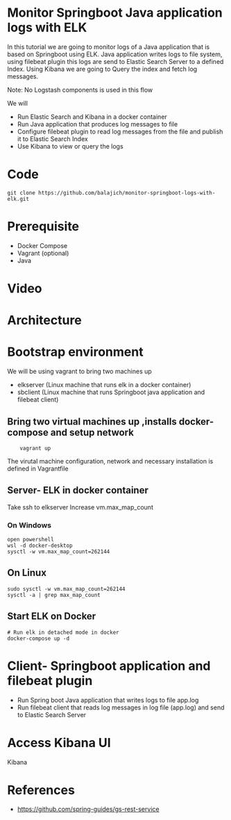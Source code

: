 # Monitor Springboot Java application logs with ELK
In this tutorial we are going to monitor logs of a Java application that is based on Springboot using ELK. Java application writes logs to file system, using filebeat plugin this logs are send to Elastic Search Server to a defined Index. Using Kibana we are going to Query the index and fetch log messages.

Note: No Logstash components is used in this flow

We will
- Run Elastic Search and Kibana in a docker container
- Run Java application that produces log messages to file
- Configure filebeat plugin to read log messages from the file and publish it to Elastic Search Index
- Use Kibana to view or query the logs
# Code
    git clone https://github.com/balajich/monitor-springboot-logs-with-elk.git
# Prerequisite
- Docker Compose
- Vagrant (optional)
- Java
# Video
# Architecture
# Bootstrap environment
We will be using vagrant to bring two machines up
- elkserver (Linux machine that runs elk in a docker container)
- sbclient (Linux machine that runs  Springboot java application and filebeat client) 

## Bring two virtual machines up ,installs docker-compose and setup network    
        
        vagrant up
The virutal machine configuration, network and necessary installation is defined in Vagrantfile
## Server- ELK in docker container

Take ssh to elkserver
Increase vm.max_map_count 
### On Windows
    open powershell
    wsl -d docker-desktop
    sysctl -w vm.max_map_count=262144

## On Linux
    sudo sysctl -w vm.max_map_count=262144
    sysctl -a | grep max_map_count
## Start ELK on Docker
    # Run elk in detached mode in docker
    docker-compose up -d

# Client- Springboot application and filebeat plugin

- Run Spring boot Java application that writes logs to file app.log
- Run filebeat client that reads log messages in log file (app.log) and send to Elastic Search Server

# Access  Kibana UI
Kibana 
#

# References
- https://github.com/spring-guides/gs-rest-service

